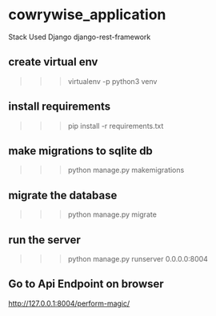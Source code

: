 # cowrywise_application
Stack Used
Django
django-rest-framework 

## create virtual env
>>> virtualenv -p python3 venv

## install requirements
>>> pip install -r requirements.txt

## make migrations to sqlite db
>>> python manage.py makemigrations

## migrate the database
>>> python manage.py migrate

## run the server
>>> python manage.py runserver 0.0.0.0:8004

## Go to Api Endpoint on browser
http://127.0.0.1:8004/perform-magic/

